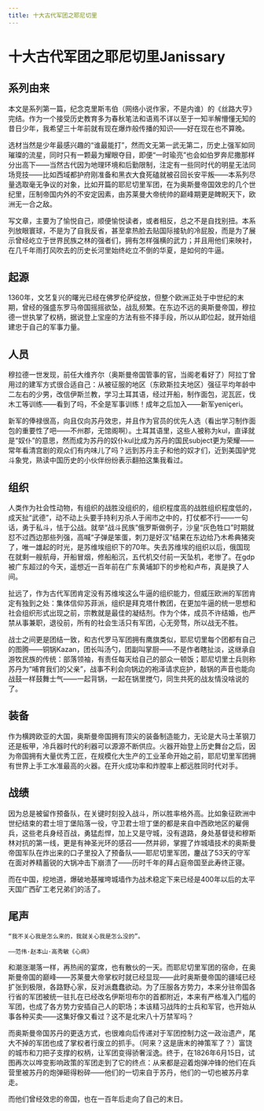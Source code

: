 ```yaml
---
title: 十大古代军团之耶尼切里
---
```

# 十大古代军团之耶尼切里Janissary

## 系列由来

本文是系列第一篇，纪念克里斯韦伯（网络小说作家，不是内谁）的《丝路大亨》完结。作为一个接受历史教育多为春秋笔法和语焉不详以至于一知半解懵懂无知的昔日少年，我希望三十年前就有现在爆炸般传播的知识——好在现在也不算晚。

选材当然是少年最感兴趣的“谁最能打”，然而文无第一武无第二，历史上强军如同璀璨的流星，同时只有一颗最为耀眼夺目，即便“一时瑜亮”也会如伯罗奔尼撒那样分出高下——当然古代因为地理环境和后勤限制，注定有一些同时代的明星无法同场竞技——比如西域都护府刚准备和黑衣大食死磕就被召回长安平叛——本系列尽量选取毫无争议的对象，比如开篇的耶尼切里军团，在为奥斯曼帝国效忠的几个世纪里，压制帝国内外的不安定因素，由苏莱曼大帝统帅的巅峰期更是睥睨天下，欧洲无一合之敌。

写文章，主要为了愉悦自己，顺便愉悦读者，或者相反，总之不是自找别扭。本系列放眼寰球，不是为了自我反省，甚至拿热脸去贴国际接轨的冷屁股，而是为了展示曾经屹立于世界民族之林的强者们，拥有怎样强横的武力；并且用他们来映衬，在几千年雨打风吹去的历史长河里始终屹立不倒的华夏，是如何的牛逼。

## 起源

1360年，文艺复兴的曙光已经在佛罗伦萨绽放，但整个欧洲正处于中世纪的末期，曾经的强盛东罗马帝国摇摇欲坠，战乱频繁。在东边不远的奥斯曼帝国，穆拉德一世执掌了权柄，据说登上宝座的方法有些不择手段，所以从即位起，就开始组建忠于自己的军事力量。

## 人员

穆拉德一世发现，前任大维齐尔（奥斯曼帝国管事的官，当阁老看好了）阿拉丁曾用过的建军方式很合适自己：从被征服的地区（东欧斯拉夫地区）强征平均年龄中二左右的少男，改信伊斯兰教，学习土耳其语，经过开船，制作面包，泥瓦匠，伐木工等训练——看到了吗，不全是军事训练！成年之后加入——新军yeniçeri。

新军的俸禄很高，向且仅向苏丹效忠，并且作为官员的优先人选（看出学习制作面包的重要性了吧——不州郡，无馆阁啊）。土耳其语里，这些人被称为kul，直译就是“奴仆”的意思，然而成为苏丹的奴仆kul比成为苏丹的国民subject更为荣耀——常年看清宫剧的观众们有内味儿了吗？远到苏丹主子和他的奴才们，近到美国驴党斗象党，熟读中国历史的小伙伴纷纷表示翻拍这集我看过。

## 组织

人类作为社会性动物，有组织的战胜没组织的，组织程度高的战胜组织程度低的，成天扯“武德”，动不动上头要手持利刃杀人于闹市之中的，打仗都不行——一句话，勇于私斗，怯于公战。就举“战斗民族”俄罗斯做例子，沙皇“灰色牲口”时期就怼不过西边那些列强，高喊“子弹是笨蛋，刺刀是好汉”结果在东边给乃木希典猪突了，唯一雄起的时光，是苏维埃组织下的70年。失去苏维埃的组织以后，俄国现在就剩一艘航母，开船冒烟，修船船沉，五代机交付前一天坠机，老惨了。在gdp被广东超过的今天，遥想近一百年前在广东黄埔卸下的步枪和卢布，真是换了人间。

扯远了，作为古代军团肯定没有苏维埃这么牛逼的组织能力，但威压欧洲的军团肯定有独到之处：集体信仰苏菲派，组织是拜克塔什教团，在更加牛逼的统一思想和社会组织形式出现之前，宗教就是最佳的凝结剂。作为个体，成员不许结婚，也严禁从事兼职，退役前，所有的社会生活只有军团，心无旁骛，所以战无不胜。

战士之间更是团结一致，和古代罗马军团拥有鹰旗类似，耶尼切里每个团都有自己的图腾——铜锅Kazan，团长叫汤勺，团副叫掌厨——不是作者瞎扯淡，这继承自游牧民族的传统：部落领袖，有责任每天给自己的部众一顿饭；耶尼切里士兵则称苏丹为“哺育我们的父亲”，战事不利会向锅边的袍泽请求庇护，敲锅的声音也能向战鼓一样鼓舞士气——一起背锅，一起在锅里搅勺，同生共死的战友情没啥说的了。

## 装备

作为横跨欧亚的大国，奥斯曼帝国拥有顶尖的装备制造能力，无论是大马士革钢刀还是板甲，冷兵器时代的利器可以源源不断供应。火器开始登上历史舞台之后，因为帝国拥有大量优秀工匠，在规模化大生产的工业革命开始之前，耶尼切里军团拥有世界上手工水准最高的火器。在开火成功率和炸膛率上都远胜同时代对手。

## 战绩

因为总是被留作预备队，在关键时刻投入战斗，所以胜率格外高。比如象征欧洲中世纪结束的君士坦丁堡陷落一役，守卫君士坦丁堡的都是来自中西欧地区的雇佣兵，这些老兵身经百战，勇猛彪悍，加上又是守城，没有退路，身处基督徒和穆斯林对抗的第一线，更是有神圣光环的感召——然并卵，掌握了炸城墙技术的奥斯曼帝国军队在炸出来的口子里投入了预备队——耶尼切里军团，鏖战了53天的守军在面对养精蓄锐的大锅冲击下崩溃了——历时千年的拜占庭帝国至此寿终正寝。

而在中国，挖地道，爆破地基摧垮城墙作为战术稳定下来已经是400年以后的太平天国广西矿工老兄弟们的活了。

## 尾声

```
“我不关心我是怎么来的，我就关心我是怎么没的”。

——范伟·赵本山·高秀敏《心病》
```

和潮涨潮落一样，再热闹的宴席，也有散伙的一天。而耶尼切里军团的宿命，在奥斯曼帝国的巅峰——苏莱曼大帝掌权时就已经显现——此时奥斯曼帝国的疆域已经扩张到极限，各路野心家，反对派蠢蠢欲动。为了压服各方势力，本来分驻帝国各行省的军团被统一驻扎在已经改名伊斯坦布尔的首都附近，本来有严格准入门槛的军团，也成了各方势力安插自己人的职场；本该精习战阵的士兵和军官，也开始从事各种买卖——这集好像又看过？这不是北宋八十万禁军吗？

而奥斯曼帝国苏丹的更迭方式，也很难向后传递对于军团控制力这一政治遗产，尾大不掉的军团也成了掌权者行废立的抓手。（阿来？这是唐末的神策军了？）富饶的城市和刀把子支撑的权柄，让军团变得骄奢淫逸。终于，在1826年6月15日，试图再次以哗变影响政策的军团走到了它的终点：从来都是迎着炮弹冲锋的他们在兵营里被苏丹的炮弹砸得粉碎——他们的一切来自于苏丹，他们的一切也被苏丹拿走。

而他们曾经效忠的帝国，也在一百年后走向了自己的末日。
